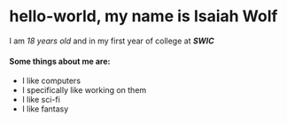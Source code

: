 # hello-world, my name is **Isaiah Wolf**  
I am _18 years old_ and in my first year of college at **_SWIC_**  
#### Some things about me are:  
* I like computers
 * I specifically like working on them
* I like sci-fi
* I like fantasy
